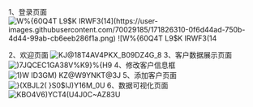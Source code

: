 1、登录页面
![`W%{60Q4T L9$K IRWF3(14](https://user-images.githubusercontent.com/70029185/171826310-0f6d44ad-750b-4d44-99ab-cb6eeb286f1a.png)
![`W%{60Q4T L9$K IRWF3(14](https://user-images.githubusercontent.com/70029185/171826463-444b9d02-048d-4ce9-a921-4ee854856128.png)

2、欢迎页面
![KJ@18T4AV4PKX_B09DZ4G_8](https://user-images.githubusercontent.com/70029185/171825751-a74bf235-4fac-4d30-a753-c97be4dbc6f6.png)
3、客户数据展示页面
![)7J`QCEC1GA3`8V%K9}%{H9](https://user-images.githubusercontent.com/70029185/171825795-647c7da9-3db5-4b6f-8ff3-ded16932e1ba.png)
4、修改客户信息框
![1)W ID3GM) KZ@W9YNKT@3J](https://user-images.githubusercontent.com/70029185/171825874-bf9108d1-6209-43b0-bc82-a7545df1d1ee.png)
5、添加客户页面
![}(XBJL2( }S0$IJ)Y16M_0U](https://user-images.githubusercontent.com/70029185/171825920-7b14da1f-5004-4e82-9811-e915262a94d7.png)
6、数据可视化页面
![KBO4V6)YCT4(U4J0C~AZ83U](https://user-images.githubusercontent.com/70029185/171826039-836c18b9-815a-459f-87a1-9c20b80b388f.png)
